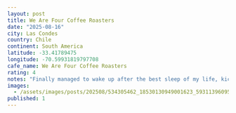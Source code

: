 ```yaml
---
layout: post
title: We Are Four Coffee Roasters
date: "2025-08-16"
city: Las Condes
country: Chile
continent: South America
latitude: -33.41789475
longitude: -70.59931819797708
cafe_name: We Are Four Coffee Roasters
rating: 4
notes: "Finally managed to wake up after the best sleep of my life, kicking things off right with the first of many on the LATAM leg of the #worldcoffeetour quick Americano - apparently a chain here but still quite tasty"
images:
  - /assets/images/posts/202508/534305462_18530130949001623_5931139609577994456_n_17843316762553903.jpg
published: 1
---
```

